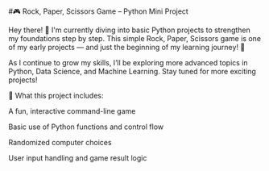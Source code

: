 #🎮 Rock, Paper, Scissors Game – Python Mini Project

Hey there! 👋
I'm currently diving into basic Python projects to strengthen my foundations step by step. This simple Rock, Paper, Scissors game is one of my early projects — and just the beginning of my learning journey! 🚀

As I continue to grow my skills, I’ll be exploring more advanced topics in Python, Data Science, and Machine Learning. Stay tuned for more exciting projects!

🔧 What this project includes:

A fun, interactive command-line game

Basic use of Python functions and control flow

Randomized computer choices

User input handling and game result logic

